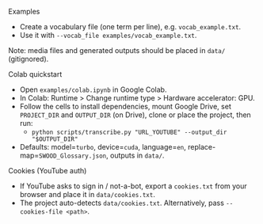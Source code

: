 Examples

- Create a vocabulary file (one term per line), e.g. `vocab_example.txt`.
- Use it with `--vocab_file examples/vocab_example.txt`.

Note: media files and generated outputs should be placed in `data/` (gitignored).

Colab quickstart

- Open `examples/colab.ipynb` in Google Colab.
- In Colab: Runtime > Change runtime type > Hardware accelerator: GPU.
- Follow the cells to install dependencies, mount Google Drive, set `PROJECT_DIR` and `OUTPUT_DIR` (on Drive), clone or place the project, then run:
  - `python scripts/transcribe.py "URL_YOUTUBE" --output_dir "$OUTPUT_DIR"`
- Defaults: model=`turbo`, device=`cuda`, language=`en`, replace-map=`SWOOD_Glossary.json`, outputs in `data/`.

Cookies (YouTube auth)

- If YouTube asks to sign in / not-a-bot, export a `cookies.txt` from your browser and place it in `data/cookies.txt`.
- The project auto-detects `data/cookies.txt`. Alternatively, pass `--cookies-file <path>`.
